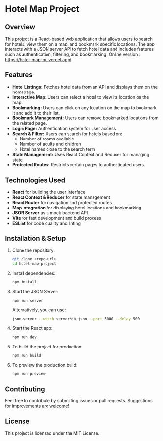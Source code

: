 # Hotel Map Project

## Overview
This project is a React-based web application that allows users to search for hotels, view them on a map, and bookmark specific locations. The app interacts with a JSON server API to fetch hotel data and includes features such as authentication, filtering, and bookmarking.
Online version : https://hotel-map-nu.vercel.app/

## Features
- **Hotel Listings:** Fetches hotel data from an API and displays them on the homepage.
- **Interactive Map:** Users can select a hotel to view its location on the map.
- **Bookmarking:** Users can click on any location on the map to bookmark it and add it to their list.
- **Bookmark Management:** Users can remove bookmarked locations from the related page.
- **Login Page:** Authentication system for user access.
- **Search & Filter:** Users can search for hotels based on:
  - Number of rooms available
  - Number of adults and children
  - Hotel names close to the search term
- **State Management:** Uses React Context and Reducer for managing state.
- **Protected Routes:** Restricts certain pages to authenticated users.

## Technologies Used
- **React** for building the user interface
- **React Context & Reducer** for state management
- **React Router** for navigation and protected routes
- **Map Integration** for displaying hotel locations and bookmarking
- **JSON Server** as a mock backend API
- **Vite** for fast development and build process
- **ESLint** for code quality and linting

## Installation & Setup
1. Clone the repository:
   ```sh
   git clone <repo-url>
   cd hotel-map-project
   ```
2. Install dependencies:
   ```sh
   npm install
   ```
3. Start the JSON Server:
   ```sh
   npm run server
   ```
   Alternatively, you can use:
   ```sh
   json-server --watch server/db.json --port 5000 --delay 500
   ```
4. Start the React app:
   ```sh
   npm run dev
   ```
5. To build the project for production:
   ```sh
   npm run build
   ```
6. To preview the production build:
   ```sh
   npm run preview
   ```

## Contributing
Feel free to contribute by submitting issues or pull requests. Suggestions for improvements are welcome!

## License
This project is licensed under the MIT License.

